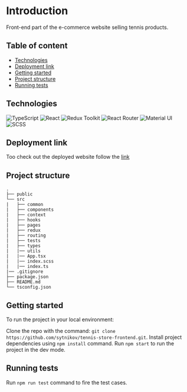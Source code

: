 # Introduction

 Front-end part of the e-commerce website selling tennis products.

 ## Table of content

 - [Technologies](#technologies)
 - [Deployment link](#deployment-link)
 - [Getting started](#getting-started)
 - [Project structure](#project-structure)
 - [Running tests](#running-tests)
 

 ## Technologies

 ![TypeScript](https://img.shields.io/badge/Typescript-blue)
 ![React](https://img.shields.io/badge/React-blue)
 ![Redux Toolkit](https://img.shields.io/badge/Redux_Toolkit-blue)
 ![React Router](https://img.shields.io/badge/React_Router-blue)
 ![Material UI](https://img.shields.io/badge/Material_UI-blue)
 ![SCSS](https://img.shields.io/badge/SCSS-blue)

  ## Deployment link

 Too check out the deployed website follow the [link](https://tennis-store.sytnikov.bio)

 ## Project structure

 ```
 .
 ├── public
 └── src
 |   ├── common
 |   ├── components
 |   ├── context
 |   ├── hooks
 |   ├── pages
 |   ├── redux
 |   ├── routing
 |   ├── tests
 |   ├── types
 |   |── utils
 |   |── App.tsx
 |   |── index.scss
 |   |── index.ts
 |── .gitignore
 ├── package.json
 ├── README.md
 └── tsconfig.json
 ```

 ## Getting started

 To run the project in your local environment:

 Clone the repo with the command: `git clone https://github.com/sytnikov/tennis-store-frontend.git`.
 Install project dependencies using `npm install` command.
 Run `npm start` to run the project in the dev mode.

 ## Running tests

 Run `npm run test` command to fire the test cases.

